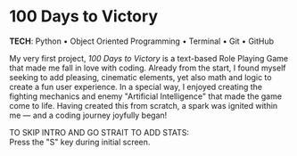 # 100 Days to Victory

<b>TECH</b>: Python • Object Oriented Programming • Terminal • Git • GitHub

My very first project, <i>100 Days to Victory</i> is a text-based Role Playing Game that made me fall in love with coding. Already from the start, I found myself seeking to add pleasing, cinematic elements, yet also math and logic to create a fun user experience. In a special way, I enjoyed creating the fighting mechanics and enemy "Artificial Intelligence" that made the game come to life. Having created this from scratch, a spark was ignited within me — and a coding journey joyfully began!

TO SKIP INTRO AND GO STRAIT TO ADD STATS: <br>
Press the "S" key during initial screen.

